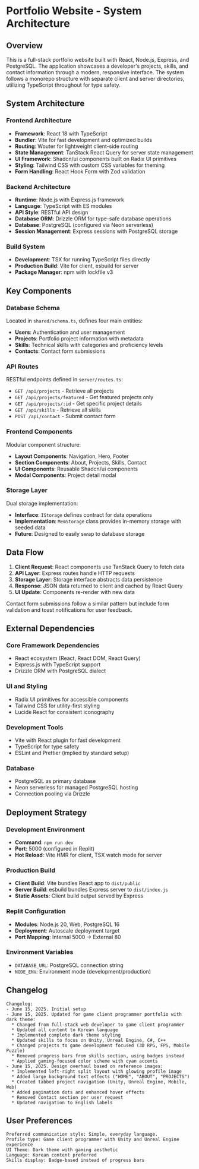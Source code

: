 # Portfolio Website - System Architecture

## Overview

This is a full-stack portfolio website built with React, Node.js, Express, and PostgreSQL. The application showcases a developer's projects, skills, and contact information through a modern, responsive interface. The system follows a monorepo structure with separate client and server directories, utilizing TypeScript throughout for type safety.

## System Architecture

### Frontend Architecture
- **Framework**: React 18 with TypeScript
- **Bundler**: Vite for fast development and optimized builds
- **Routing**: Wouter for lightweight client-side routing
- **State Management**: TanStack React Query for server state management
- **UI Framework**: Shadcn/ui components built on Radix UI primitives
- **Styling**: Tailwind CSS with custom CSS variables for theming
- **Form Handling**: React Hook Form with Zod validation

### Backend Architecture
- **Runtime**: Node.js with Express.js framework
- **Language**: TypeScript with ES modules
- **API Style**: RESTful API design
- **Database ORM**: Drizzle ORM for type-safe database operations
- **Database**: PostgreSQL (configured via Neon serverless)
- **Session Management**: Express sessions with PostgreSQL storage

### Build System
- **Development**: TSX for running TypeScript files directly
- **Production Build**: Vite for client, esbuild for server
- **Package Manager**: npm with lockfile v3

## Key Components

### Database Schema
Located in `shared/schema.ts`, defines four main entities:
- **Users**: Authentication and user management
- **Projects**: Portfolio project information with metadata
- **Skills**: Technical skills with categories and proficiency levels
- **Contacts**: Contact form submissions

### API Routes
RESTful endpoints defined in `server/routes.ts`:
- `GET /api/projects` - Retrieve all projects
- `GET /api/projects/featured` - Get featured projects only
- `GET /api/projects/:id` - Get specific project details
- `GET /api/skills` - Retrieve all skills
- `POST /api/contact` - Submit contact form

### Frontend Components
Modular component structure:
- **Layout Components**: Navigation, Hero, Footer
- **Section Components**: About, Projects, Skills, Contact
- **UI Components**: Reusable Shadcn/ui components
- **Modal Components**: Project detail modal

### Storage Layer
Dual storage implementation:
- **Interface**: `IStorage` defines contract for data operations
- **Implementation**: `MemStorage` class provides in-memory storage with seeded data
- **Future**: Designed to easily swap to database storage

## Data Flow

1. **Client Request**: React components use TanStack Query to fetch data
2. **API Layer**: Express routes handle HTTP requests
3. **Storage Layer**: Storage interface abstracts data persistence
4. **Response**: JSON data returned to client and cached by React Query
5. **UI Update**: Components re-render with new data

Contact form submissions follow a similar pattern but include form validation and toast notifications for user feedback.

## External Dependencies

### Core Framework Dependencies
- React ecosystem (React, React DOM, React Query)
- Express.js with TypeScript support
- Drizzle ORM with PostgreSQL dialect

### UI and Styling
- Radix UI primitives for accessible components
- Tailwind CSS for utility-first styling
- Lucide React for consistent iconography

### Development Tools
- Vite with React plugin for fast development
- TypeScript for type safety
- ESLint and Prettier (implied by standard setup)

### Database
- PostgreSQL as primary database
- Neon serverless for managed PostgreSQL hosting
- Connection pooling via Drizzle

## Deployment Strategy

### Development Environment
- **Command**: `npm run dev`
- **Port**: 5000 (configured in Replit)
- **Hot Reload**: Vite HMR for client, TSX watch mode for server

### Production Build
- **Client Build**: Vite bundles React app to `dist/public`
- **Server Build**: esbuild bundles Express server to `dist/index.js`
- **Static Assets**: Client build output served by Express

### Replit Configuration
- **Modules**: Node.js 20, Web, PostgreSQL 16
- **Deployment**: Autoscale deployment target
- **Port Mapping**: Internal 5000 → External 80

### Environment Variables
- `DATABASE_URL`: PostgreSQL connection string
- `NODE_ENV`: Environment mode (development/production)

## Changelog

```
Changelog:
- June 15, 2025. Initial setup
- June 15, 2025. Updated for game client programmer portfolio with dark theme:
  * Changed from full-stack web developer to game client programmer
  * Updated all content to Korean language
  * Implemented complete dark theme styling
  * Updated skills to focus on Unity, Unreal Engine, C#, C++
  * Changed projects to game development focused (3D RPG, FPS, Mobile Puzzle)
  * Removed progress bars from skills section, using badges instead
  * Applied gaming-focused color scheme with cyan accents
- June 15, 2025. Design overhaul based on reference images:
  * Implemented left-right split layout with glowing profile image
  * Added large background text effects ("HOME", "ABOUT", "PROJECTS")
  * Created tabbed project navigation (Unity, Unreal Engine, Mobile, Web)
  * Added pagination dots and enhanced hover effects
  * Removed Contact section per user request
  * Updated navigation to English labels
```

## User Preferences

```
Preferred communication style: Simple, everyday language.
Profile type: Game client programmer with Unity and Unreal Engine experience
UI Theme: Dark theme with gaming aesthetic
Language: Korean content preferred
Skills display: Badge-based instead of progress bars
```